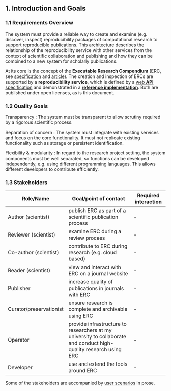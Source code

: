 ## 1. Introduction and Goals

### 1.1 Requirements Overview

The system must provide a reliable way to create and examine (e.g. discover, inspect) reproducibility packages of computational research to support reproducible publications.
This architecture describes the relationship of the reproducibility service with other services from the context of scientific collaboration and publishing and how they can be combined to a new system for scholarly publications.

At its core is the concept of the **Executable Research Compendium** (ERC, see [specification](http://o2r.info/erc-spec) and [article](https://doi.org/10.1045/january2017-nuest)).
The creation and inspection of ERCs are supported by a **reproducibility service**, which is defined by a [web **API** specification](http://o2r.info/o2r-web-api/) and demonstrated in a [**reference implementation**](https://github.com/o2r-project/reference-implementation).
Both are published under open licenses, as is this document.

### 1.2 Quality Goals

Transparency
: The system must be transparent to allow scrutiny required by a rigorous scientific process.

Separation of concern
: The system must integrate with existing services and focus on the core functionality.
It must not replicate existing functionality such as storage or persistent identification.

Flexibility & modularity
: In regard to the research project setting, the system components must be well separated, so functions can be developed independently, e.g. using different programming languages.
This allows different developers to contribute efficiently.

### 1.3 Stakeholders

Role/Name | Goal/point of contact | Required interaction
--------- | ------- | ------------
Author (scientist) | publish ERC as part of a scientific publication process | -
Reviewer (scientist) | examine ERC during a review process | -
Co-author (scientist) | contribute to ERC during research (e.g. cloud based) | -
Reader (scientist) | view and interact with ERC on a journal website | -
Publisher | increase quality of publications in journals with ERC | -
Curator/preservationist | ensure research is complete and archivable using ERC | -
Operator | provide infrastructure to researchers at my university to collaborate and conduct high-quality research using ERC | -
Developer | use and extend the tools around ERC | -

Some of the stakeholders are accompanied by [user scenarios](user-scenarios.md) in prose.
